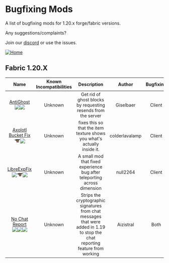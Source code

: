 # Bugfixing Mods

A list of bugfixing mods for 1.20.x forge/fabric versions.

Any suggestions/complaints?

Join our [discord](https://discord.gg/8nzHYhVUQS) or use the issues.

[![Home](https://i.imgur.com/zGuelkW.png)](/README.md)

## Fabric 1.20.X

| Name | Known Incompatibilities | Description | Author | Bugfixing | [Label](/README.md#labels) |  License |
| :--: | :-------------------: | :-------: | :---: | :---: | :---: | :---: |
| [AntiGhost](https://modrinth.com/mod/antighost)<br>[<img src=/images/modrinth.ico height=18>](https://modrinth.com/mod/antighost)[<img src=/images/github.ico height=18>](https://github.com/gbl/AntiGhost) | Unknown | Get rid of ghost blocks by requesting resends from the server | Giselbaer | Client | none | [MIT](/licenses/Licenses.md#mit)
| [Axolotl Bucket Fix](https://www.curseforge.com/minecraft/mc-mods/axolotl-bucket-fix)<br>[<img src=/images/curseforge.png height=18>](https://www.curseforge.com/minecraft/mc-mods/axolotl-bucket-fix)[<img src=/images/github.ico height=18>](https://github.com/ColdLavaLamp/axolotl-bucket-fix) | Unknown | fixes this so that the item texture shows you what's actually inside it. | colderlavalamp | Client | none | [LGPL-3.0](/licenses/Licenses.md#lgpl-30)
| [LibreExpFix](https://modrinth.com/mod/libre-exp-fix)<br>[<img src=/images/modrinth.ico height=18>](https://modrinth.com/mod/libre-exp-fix)[<img src=/images/curseforge.png height=18>](https://www.curseforge.com/minecraft/mc-mods/libreexpfix)[<img src=/images/github.ico height=18>](https://github.com/null2264/LibreExpFix) | Unknown | A small mod that fixed experience bug after teleporting across dimension | null2264 | Client | none | [UNLICENSE](/licenses/Licenses.md#the-unlicense)
| [No Chat Report](https://www.curseforge.com/minecraft/mc-mods/no-chat-reports)<br>[<img src=/images/modrinth.ico height=18>](https://modrinth.com/mod/libre-exp-fix)[<img src=/images/github.ico height=18>](https://github.com/Aizistral-Studios/No-Chat-Reports)[<img src=/images/github.ico height=18>](https://gitlab.com/Aizistral-Studios/No-Chat-Reports) | Unknown | Strips the cryptographic signatures from chat messages that were added in 1.19 to stop the chat reporting feature from working | Aizistral | Both | None | [Custom](https://github.com/Aizistral-Studios/No-Chat-Reports/blob/1.19-Forge/LICENSE)
